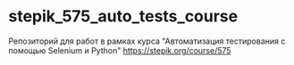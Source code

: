 # stepik_575_auto_tests_course
Репозиторий для работ в рамках курса "Автоматизация тестирования с помощью Selenium и Python"
https://stepik.org/course/575